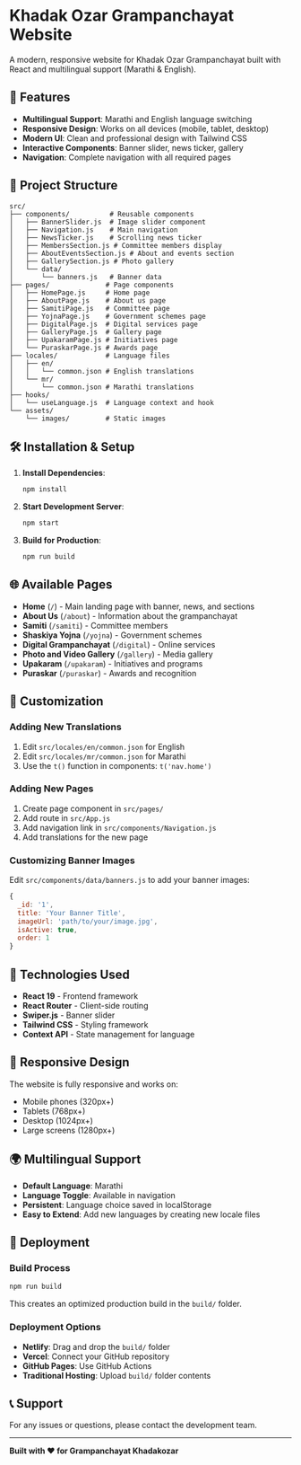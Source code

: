 # Khadak Ozar Grampanchayat Website

A modern, responsive website for Khadak Ozar Grampanchayat built with React and multilingual support (Marathi & English).

## 🚀 Features

- **Multilingual Support**: Marathi and English language switching
- **Responsive Design**: Works on all devices (mobile, tablet, desktop)
- **Modern UI**: Clean and professional design with Tailwind CSS
- **Interactive Components**: Banner slider, news ticker, gallery
- **Navigation**: Complete navigation with all required pages

## 📁 Project Structure

```
src/
├── components/          # Reusable components
│   ├── BannerSlider.js  # Image slider component
│   ├── Navigation.js    # Main navigation
│   ├── NewsTicker.js    # Scrolling news ticker
│   ├── MembersSection.js # Committee members display
│   ├── AboutEventsSection.js # About and events section
│   ├── GallerySection.js # Photo gallery
│   └── data/
│       └── banners.js   # Banner data
├── pages/              # Page components
│   ├── HomePage.js     # Home page
│   ├── AboutPage.js    # About us page
│   ├── SamitiPage.js   # Committee page
│   ├── YojnaPage.js    # Government schemes page
│   ├── DigitalPage.js  # Digital services page
│   ├── GalleryPage.js  # Gallery page
│   ├── UpakaramPage.js # Initiatives page
│   └── PuraskarPage.js # Awards page
├── locales/            # Language files
│   ├── en/
│   │   └── common.json # English translations
│   └── mr/
│       └── common.json # Marathi translations
├── hooks/
│   └── useLanguage.js  # Language context and hook
└── assets/
    └── images/         # Static images
```

## 🛠️ Installation & Setup

1. **Install Dependencies**:
   ```bash
   npm install
   ```

2. **Start Development Server**:
   ```bash
   npm start
   ```

3. **Build for Production**:
   ```bash
   npm run build
   ```

## 🌐 Available Pages

- **Home** (`/`) - Main landing page with banner, news, and sections
- **About Us** (`/about`) - Information about the grampanchayat
- **Samiti** (`/samiti`) - Committee members
- **Shaskiya Yojna** (`/yojna`) - Government schemes
- **Digital Grampanchayat** (`/digital`) - Online services
- **Photo and Video Gallery** (`/gallery`) - Media gallery
- **Upakaram** (`/upakaram`) - Initiatives and programs
- **Puraskar** (`/puraskar`) - Awards and recognition

## 🎨 Customization

### Adding New Translations

1. Edit `src/locales/en/common.json` for English
2. Edit `src/locales/mr/common.json` for Marathi
3. Use the `t()` function in components: `t('nav.home')`

### Adding New Pages

1. Create page component in `src/pages/`
2. Add route in `src/App.js`
3. Add navigation link in `src/components/Navigation.js`
4. Add translations for the new page

### Customizing Banner Images

Edit `src/components/data/banners.js` to add your banner images:

```javascript
{
  _id: '1',
  title: 'Your Banner Title',
  imageUrl: 'path/to/your/image.jpg',
  isActive: true,
  order: 1
}
```

## 🔧 Technologies Used

- **React 19** - Frontend framework
- **React Router** - Client-side routing
- **Swiper.js** - Banner slider
- **Tailwind CSS** - Styling framework
- **Context API** - State management for language

## 📱 Responsive Design

The website is fully responsive and works on:
- Mobile phones (320px+)
- Tablets (768px+)
- Desktop (1024px+)
- Large screens (1280px+)

## 🌍 Multilingual Support

- **Default Language**: Marathi
- **Language Toggle**: Available in navigation
- **Persistent**: Language choice saved in localStorage
- **Easy to Extend**: Add new languages by creating new locale files

## 🚀 Deployment

### Build Process
```bash
npm run build
```

This creates an optimized production build in the `build/` folder.

### Deployment Options
- **Netlify**: Drag and drop the `build/` folder
- **Vercel**: Connect your GitHub repository
- **GitHub Pages**: Use GitHub Actions
- **Traditional Hosting**: Upload `build/` folder contents

## 📞 Support

For any issues or questions, please contact the development team.

---

**Built with ❤️ for Grampanchayat Khadakozar**